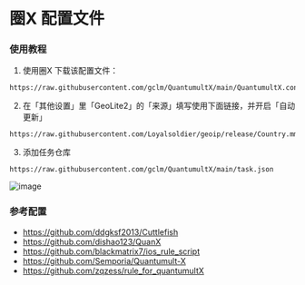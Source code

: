 # 圈X 配置文件

### 使用教程

1. 使用圈X 下载该配置文件：

```
https://raw.githubusercontent.com/gclm/QuantumultX/main/QuantumultX.conf
```

2. 在「其他设置」里「GeoLite2」的「来源」填写使用下面链接，并开启「自动更新」

```
https://raw.githubusercontent.com/Loyalsoldier/geoip/release/Country.mmdb
```

3. 添加任务仓库

```
https://raw.githubusercontent.com/gclm/QuantumultX/main/task.json
```

![image](https://user-images.githubusercontent.com/31948921/141168012-5256d021-5f8a-4336-b68f-8fc194b3e919.png)

### 参考配置

- https://github.com/ddgksf2013/Cuttlefish
- https://github.com/dishao123/QuanX
- https://github.com/blackmatrix7/ios_rule_script
- https://github.com/Semporia/Quantumult-X
- https://github.com/zqzess/rule_for_quantumultX